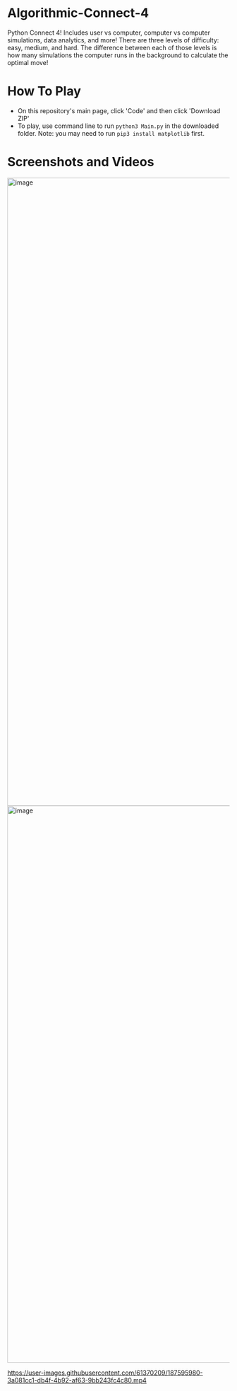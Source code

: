 # Algorithmic-Connect-4
Python Connect 4! Includes user vs computer, computer vs computer simulations, data analytics, and more! There are three levels of difficulty: easy, medium, and hard. The difference between each of those levels is how many simulations the computer runs in the background to calculate the optimal move!

# How To Play
- On this repository's main page, click 'Code' and then click 'Download ZIP'
- To play, use command line to run ```python3 Main.py``` in the downloaded folder. Note: you may need to run ```pip3 install matplotlib``` first.

# Screenshots and Videos
<img width="1421" alt="image" src="https://user-images.githubusercontent.com/61370209/187594871-4d82eff5-8e39-46c9-83b1-a929ef74bfbf.png">
<img width="1260" alt="image" src="https://user-images.githubusercontent.com/61370209/187595022-486af4e1-5c53-4ac0-8481-96e33531ce93.png">


https://user-images.githubusercontent.com/61370209/187595980-3a081cc1-db4f-4b92-af63-9bb243fc4c80.mp4

